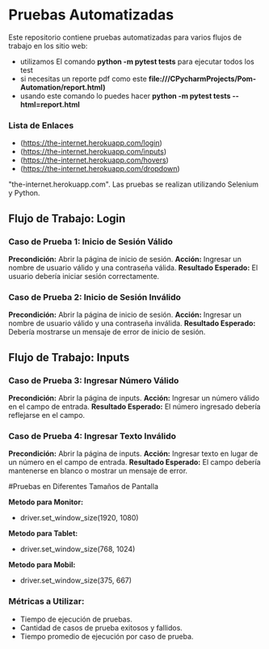 # Pruebas Automatizadas

Este repositorio contiene pruebas automatizadas para varios flujos de trabajo en los sitio web:


- utilizamos El comando **python -m pytest tests** para ejecutar todos los test
- si necesitas un reporte pdf como este **file:///CPycharmProjects/Pom-Automation/report.html)**
- usando este comando lo puedes hacer **python -m pytest tests --html=report.html**
### Lista de Enlaces

- (https://the-internet.herokuapp.com/login)
- (https://the-internet.herokuapp.com/inputs)
- (https://the-internet.herokuapp.com/hovers)
- (https://the-internet.herokuapp.com/dropdown)

"the-internet.herokuapp.com". Las pruebas se realizan utilizando Selenium y Python.

## Flujo de Trabajo: Login

### Caso de Prueba 1: Inicio de Sesión Válido

**Precondición:** Abrir la página de inicio de sesión.
**Acción:** Ingresar un nombre de usuario válido y una contraseña válida.
**Resultado Esperado:** El usuario debería iniciar sesión correctamente.

### Caso de Prueba 2: Inicio de Sesión Inválido

**Precondición:** Abrir la página de inicio de sesión.
**Acción:** Ingresar un nombre de usuario válido y una contraseña inválida.
**Resultado Esperado:** Debería mostrarse un mensaje de error de inicio de sesión.

## Flujo de Trabajo: Inputs

### Caso de Prueba 3: Ingresar Número Válido

**Precondición:** Abrir la página de inputs.
**Acción:** Ingresar un número válido en el campo de entrada.
**Resultado Esperado:** El número ingresado debería reflejarse en el campo.

### Caso de Prueba 4: Ingresar Texto Inválido

**Precondición:** Abrir la página de inputs.
**Acción:** Ingresar texto en lugar de un número en el campo de entrada.
**Resultado Esperado:** El campo debería mantenerse en blanco o mostrar un mensaje de error.

#Pruebas en Diferentes Tamaños de Pantalla


**Metodo para Monitor:** 
- driver.set_window_size(1920, 1080)

**Metodo para Tablet:** 
- driver.set_window_size(768, 1024)


**Metodo para Mobil:** 
- driver.set_window_size(375, 667)


### Métricas a Utilizar:

- Tiempo de ejecución de pruebas.
- Cantidad de casos de prueba exitosos y fallidos.
- Tiempo promedio de ejecución por caso de prueba.
